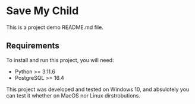 # Save My Child

This is a project demo README.md file.

## Requirements

To install and run this project, you will need:

- Python >= 3.11.6
- PostgreSQL >= 16.4

This project was developed and tested on Windows 10, and absulotely you can test it whether on MacOS nor Linux dirstrobutions.
